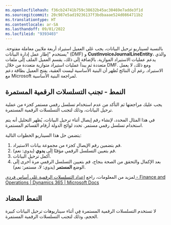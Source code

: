 ```yaml
---
ms.openlocfilehash: f36cb24741b759c38632b45ac30469e7adde3f1d
ms.sourcegitcommit: 20c987e5ad19236137f3bdbaaae524d0864711b2
ms.translationtype: HT
ms.contentlocale: ar-SA
ms.lasthandoff: 09/01/2022
ms.locfileid: "9393403"
---
```

بالنسبة لسيناريو ترحيل البيانات، يجب عَلى العميل استيراد أربعة ملايين معاملة مفتوحة. يستخدم "إطار عمل إدارة البيانات" (DMF) و **CustInvoiceJournalLineEntity**، والذي يدعم عمليات الاستيراد الموازية. بالإضافة إلَى ذلك، يقسم العميل الملف إلَى ملفات متعددة ثم يبدأ عمليات استيراد متوازية متعددة من خلال DMF. ومع ذلك، لا يعمل الاستيراد. رغم أن النتائج تُظهر أن البنية الأساسية ليست العقبة، يفتح العميل بطاقة دعم مع Microsoft لمراجعة البنية الأساسية.

## <a name="pattern---avoid-continuous-number-sequences"></a>النمط - تجنب التسلسلات الرقمية المستمرة

يجب عليك مراجعتها ثم التأكد من عدم استخدام تسلسل رقمي مستمر كجزء من عملية ترحيل البيانات، وذلك لتجنب التسلسلات الرقمية المستمرة.

في هذا المثال المحدد، لإنشاء رقم إيصال أثناء ترحيل البيانات، يُظهر التحليل أنه يتم استخدام تسلسل رقمي مستمر. تحدد لوائح الدولة أرقام القسائم المستمرة.

يتضمن حل هذا السيناريو الخطوات التالية:

1. قم بتضمين رقم الإيصال كجزء من مجموعة بيانات الاستيراد.
2. قم بتعيين التسلسل الرقمي مؤقتًا إلَى **يدوي** (يدوي: نعم).
3. أكمل ترحيل البيانات.
4. بعد الإكمال والتحقق من الصحة بنجاح، قم بتعيين التسلسل الرقمي مرة أخرى إلَى الوضع **المستمر** (يدوي: لا، مستمر: نعم).

لمزيد من المعلومات، راجع [إعداد التسلسلات الرقمية عَلى أساس فردي - Finance and Operations | Dynamics 365 | Microsoft Docs](/dynamics365/fin-ops-core/fin-ops/organization-administration/tasks/set-up-number-sequences-individual-basis/?azure-portal=true)

## <a name="anti-pattern"></a>النمط المضاد

لا تستخدم التسلسلات الرقمية المستمرة فِي أثناء سيناريوهات ترحيل البيانات كبيرة الحجم، وذلك لتجنب التسلسلات الرقمية المستمرة.

